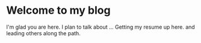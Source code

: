 # Welcome to my blog

I'm glad you are here. I plan to talk about ...
Getting my resume up here.
and leading others along the path.
